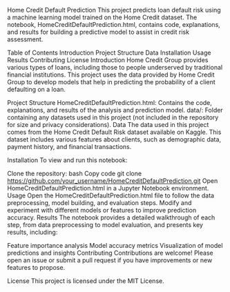 Home Credit Default Prediction
This project predicts loan default risk using a machine learning model trained on the Home Credit dataset. The notebook, HomeCreditDefaultPrediction.html, contains code, explanations, and results for building a predictive model to assist in credit risk assessment.

Table of Contents
Introduction
Project Structure
Data
Installation
Usage
Results
Contributing
License
Introduction
Home Credit Group provides various types of loans, including those to people underserved by traditional financial institutions. This project uses the data provided by Home Credit Group to develop models that help in predicting the probability of a client defaulting on a loan.

Project Structure
HomeCreditDefaultPrediction.html: Contains the code, explanations, and results of the analysis and prediction model.
data/: Folder containing any datasets used in this project (not included in the repository for size and privacy considerations).
Data
The data used in this project comes from the Home Credit Default Risk dataset available on Kaggle. This dataset includes various features about clients, such as demographic data, payment history, and financial transactions.

Installation
To view and run this notebook:

Clone the repository:
bash
Copy code
git clone https://github.com/your_username/HomeCreditDefaultPrediction.git
Open HomeCreditDefaultPrediction.html in a Jupyter Notebook environment.
Usage
Open the HomeCreditDefaultPrediction.html file to follow the data preprocessing, model building, and evaluation steps.
Modify and experiment with different models or features to improve prediction accuracy.
Results
The notebook provides a detailed walkthrough of each step, from data preprocessing to model evaluation, and presents key results, including:

Feature importance analysis
Model accuracy metrics
Visualization of model predictions and insights
Contributing
Contributions are welcome! Please open an issue or submit a pull request if you have improvements or new features to propose.

License
This project is licensed under the MIT License.
